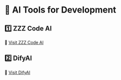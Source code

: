 # 🚀 AI Tools for Development

## 1️⃣ ZZZ Code AI  
🔗 [Visit ZZZ Code AI](https://zzzcode.ai/)

## 2️⃣ DifyAI  
🔗 [Visit DifyAI](https://dify.ai/)

